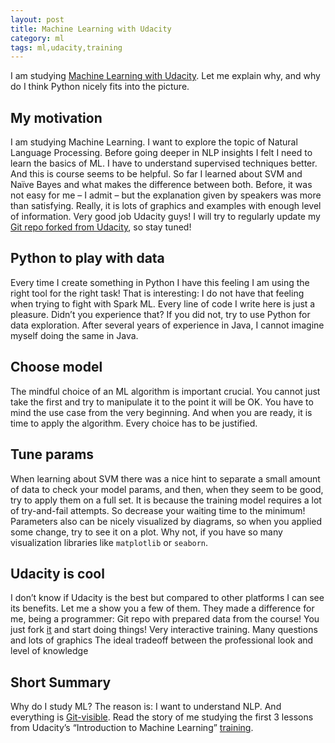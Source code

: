 ```yaml
---
layout: post
title: Machine Learning with Udacity
category: ml
tags: ml,udacity,training
---
```

I am studying [Machine Learning with Udacity]( https://classroom.udacity.com/courses/ud120).  Let me explain why, and why do I think Python nicely fits into the picture.  
## My motivation
I am studying Machine Learning.  I want to explore the topic of Natural Language Processing.  Before going deeper in NLP insights I felt I need to learn the basics of ML.  I have to understand supervised techniques better.  And this is course seems to be helpful.  So far I learned about SVM and Naïve Bayes and what makes the difference between both.  Before, it was not easy for me – I admit – but the explanation given by speakers was more than satisfying.  Really, it is lots of graphics and examples with enough level of information.  Very good job Udacity guys!  I will try to regularly update my [Git repo forked from Udacity]( https://github.com/lukaszkuczynski/ud120-projects), so stay tuned!
## Python to play with data
Every time I create something in Python I have this feeling I am using the right tool for the right task!  That is interesting: I do not have that feeling when trying to fight with Spark ML.  Every line of code I write here is just a pleasure.  Didn’t you experience that?  If you did not, try to use Python for data exploration.  After several years of experience in Java, I cannot imagine myself doing the same in Java.
## Choose model
The mindful choice of an ML algorithm is important crucial.  You cannot just take the first and try to manipulate it to the point it will be OK.  You have to mind the use case from the very beginning.  And when you are ready, it is time to apply the algorithm.  Every choice has to be justified.
## Tune params
When learning about SVM there was a nice hint to separate a small amount of data to check your model params, and then, when they seem to be good, try to apply them on a full set.  It is because the training model requires a lot of try-and-fail attempts.  So decrease your waiting time to the minimum!  Parameters also can be nicely visualized by diagrams, so when you applied some change, try to see it on a plot.  Why not, if you have so many visualization libraries like `matplotlib` or `seaborn`.
## Udacity is cool
I don’t know if Udacity is the best but compared to other platforms I can see its benefits.  Let me a show you a few of them.   They made a difference for me, being a programmer:
Git repo with prepared data from the course! You just fork [it]( https://github.com/udacity/ud120-projects) and start doing things!
Very interactive training.  Many questions and lots of graphics
The ideal tradeoff between the professional look and level of knowledge
## Short Summary
Why do I study ML?  The reason is: I want to understand NLP.  And everything is [Git-visible]( https://github.com/lukaszkuczynski/ud120-projects).  Read the story of me studying the first 3 lessons from Udacity’s “Introduction to Machine Learning” [training]( https://classroom.udacity.com/courses/ud120).